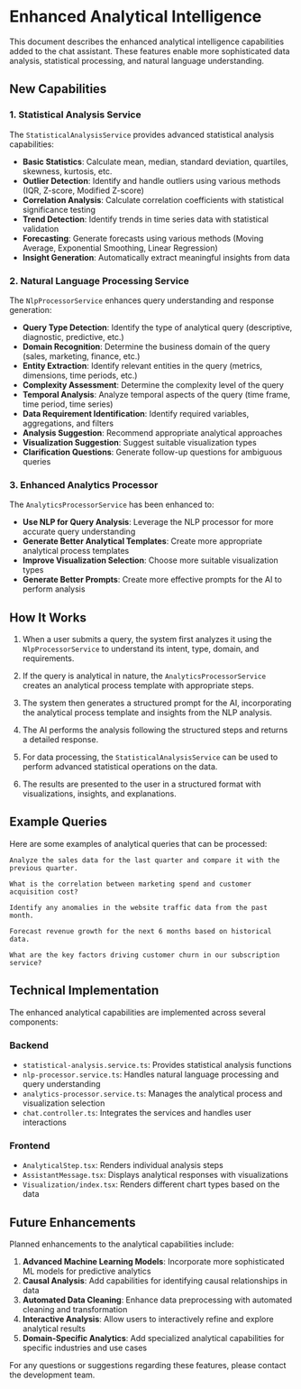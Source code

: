 # Enhanced Analytical Intelligence

This document describes the enhanced analytical intelligence capabilities added to the chat assistant. These features enable more sophisticated data analysis, statistical processing, and natural language understanding.

## New Capabilities

### 1. Statistical Analysis Service

The `StatisticalAnalysisService` provides advanced statistical analysis capabilities:

- **Basic Statistics**: Calculate mean, median, standard deviation, quartiles, skewness, kurtosis, etc.
- **Outlier Detection**: Identify and handle outliers using various methods (IQR, Z-score, Modified Z-score)
- **Correlation Analysis**: Calculate correlation coefficients with statistical significance testing
- **Trend Detection**: Identify trends in time series data with statistical validation
- **Forecasting**: Generate forecasts using various methods (Moving Average, Exponential Smoothing, Linear Regression)
- **Insight Generation**: Automatically extract meaningful insights from data

### 2. Natural Language Processing Service

The `NlpProcessorService` enhances query understanding and response generation:

- **Query Type Detection**: Identify the type of analytical query (descriptive, diagnostic, predictive, etc.)
- **Domain Recognition**: Determine the business domain of the query (sales, marketing, finance, etc.)
- **Entity Extraction**: Identify relevant entities in the query (metrics, dimensions, time periods, etc.)
- **Complexity Assessment**: Determine the complexity level of the query
- **Temporal Analysis**: Analyze temporal aspects of the query (time frame, time period, time series)
- **Data Requirement Identification**: Identify required variables, aggregations, and filters
- **Analysis Suggestion**: Recommend appropriate analytical approaches
- **Visualization Suggestion**: Suggest suitable visualization types
- **Clarification Questions**: Generate follow-up questions for ambiguous queries

### 3. Enhanced Analytics Processor

The `AnalyticsProcessorService` has been enhanced to:

- **Use NLP for Query Analysis**: Leverage the NLP processor for more accurate query understanding
- **Generate Better Analytical Templates**: Create more appropriate analytical process templates
- **Improve Visualization Selection**: Choose more suitable visualization types
- **Generate Better Prompts**: Create more effective prompts for the AI to perform analysis

## How It Works

1. When a user submits a query, the system first analyzes it using the `NlpProcessorService` to understand its intent, type, domain, and requirements.

2. If the query is analytical in nature, the `AnalyticsProcessorService` creates an analytical process template with appropriate steps.

3. The system then generates a structured prompt for the AI, incorporating the analytical process template and insights from the NLP analysis.

4. The AI performs the analysis following the structured steps and returns a detailed response.

5. For data processing, the `StatisticalAnalysisService` can be used to perform advanced statistical operations on the data.

6. The results are presented to the user in a structured format with visualizations, insights, and explanations.

## Example Queries

Here are some examples of analytical queries that can be processed:

```
Analyze the sales data for the last quarter and compare it with the previous quarter.
```

```
What is the correlation between marketing spend and customer acquisition cost?
```

```
Identify any anomalies in the website traffic data from the past month.
```

```
Forecast revenue growth for the next 6 months based on historical data.
```

```
What are the key factors driving customer churn in our subscription service?
```

## Technical Implementation

The enhanced analytical capabilities are implemented across several components:

### Backend

- `statistical-analysis.service.ts`: Provides statistical analysis functions
- `nlp-processor.service.ts`: Handles natural language processing and query understanding
- `analytics-processor.service.ts`: Manages the analytical process and visualization selection
- `chat.controller.ts`: Integrates the services and handles user interactions

### Frontend

- `AnalyticalStep.tsx`: Renders individual analysis steps
- `AssistantMessage.tsx`: Displays analytical responses with visualizations
- `Visualization/index.tsx`: Renders different chart types based on the data

## Future Enhancements

Planned enhancements to the analytical capabilities include:

1. **Advanced Machine Learning Models**: Incorporate more sophisticated ML models for predictive analytics
2. **Causal Analysis**: Add capabilities for identifying causal relationships in data
3. **Automated Data Cleaning**: Enhance data preprocessing with automated cleaning and transformation
4. **Interactive Analysis**: Allow users to interactively refine and explore analytical results
5. **Domain-Specific Analytics**: Add specialized analytical capabilities for specific industries and use cases

For any questions or suggestions regarding these features, please contact the development team. 